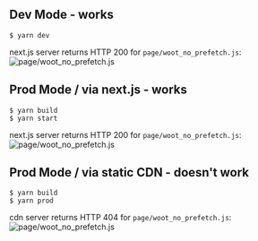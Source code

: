 ## Dev Mode - works

```
$ yarn dev
```

next.js server returns HTTP 200 for `page/woot_no_prefetch.js`:
![page/woot_no_prefetch.js](http://ia.gs/0w2a1F2S143x/Image%202018-02-19%20at%202.02.25%20PM.png)

## Prod Mode / via next.js - works

```
$ yarn build
$ yarn start
```

next.js server returns HTTP 200 for `page/woot_no_prefetch.js`:
![page/woot_no_prefetch.js](http://ia.gs/1N2p2u370S0x/Image%202018-02-19%20at%202.04.52%20PM.png)

## Prod Mode / via static CDN - doesn't work

```
$ yarn build
$ yarn prod
```

cdn server returns HTTP 404 for `page/woot_no_prefetch.js`:
![page/woot_no_prefetch.js](http://ia.gs/0J2T0k3N3o3I/Image%202018-02-19%20at%202.06.34%20PM.png)

